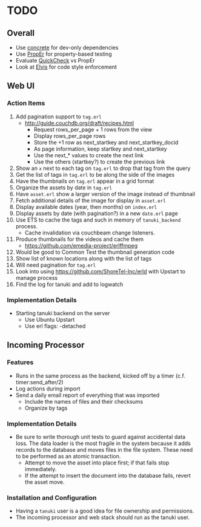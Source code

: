 # TODO

## Overall

* Use [concrete](https://github.com/opscode/concrete) for dev-only dependencies
* Use [PropEr](http://proper.softlab.ntua.gr) for property-based testing
* Evaluate [QuickCheck](https://github.com/krestenkrab/triq) vs PropEr
* Look at [Elvis](https://github.com/inaka/elvis) for code style enforcement

## Web UI

### Action Items

1. Add pagination support to `tag.erl`
    * http://guide.couchdb.org/draft/recipes.html
        * Request rows_per_page + 1 rows from the view
        * Display rows_per_page rows
        * Store the +1 row as next_startkey and next_startkey_docid
        * As page information, keep startkey and next_startkey
        * Use the next_* values to create the next link
        * Use the others (startkey?) to create the previous link
1. Show an `x` next to each tag on `tag.erl` to drop that tag from the query
1. Get the list of tags in `tag.erl` to be along the side of the images
1. Have the thumbnails on `tag.erl` appear in a grid format
1. Organize the assets by date in `tag.erl`
1. Have `asset.erl` show a larger version of the image instead of thumbnail
1. Fetch additional details of the image for display in `asset.erl`
1. Display available dates (year, then months) on `index.erl`
1. Display assets by date (with pagination?) in a new `date.erl` page
1. Use ETS to cache the tags and such in memory of `tanuki_backend` process.
    * Cache invalidation via couchbeam change listeners.
1. Produce thumbnails for the videos and cache them
    * https://github.com/emedia-project/erlffmpeg
1. Would be good to Common Test the thumbnail generation code
1. Show list of known locations along with the list of tags
1. Will need pagination for `tag.erl`
1. Look into using https://github.com/ShoreTel-Inc/erld with Upstart to manage process
1. Find the log for tanuki and add to logwatch

### Implementation Details

* Starting tanuki backend on the server
    * Use Ubuntu Upstart
    * Use erl flags: -detached

## Incoming Processor

### Features

* Runs in the same process as the backend, kicked off by a timer (c.f. timer:send_after/2)
* Log actions during import
* Send a daily email report of everything that was imported
    * Include the names of files and their checksums
    * Organize by tags

### Implementation Details

* Be sure to write thorough unit tests to guard against accidental data loss. The data loader is the most fragile in the system because it adds records to the database and moves files in the file system. These need to be performed as an atomic transaction.
    * Attempt to move the asset into place first; if that fails stop immediately.
    * If the attempt to insert the document into the database fails, revert the asset move.

### Installation and Configuration

* Having a `tanuki` user is a good idea for file ownership and permissions.
* The incoming processor and web stack should run as the tanuki user.
